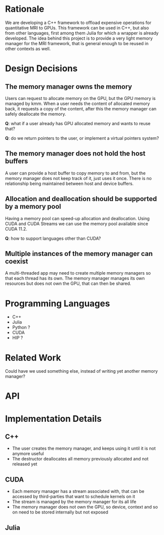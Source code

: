 

# Rationale

We are developing a C++ framework to offload expensive operations for quantitative MRI to GPUs. This framework can be used in C++, but also from other languages, first among them Julia for which a wrapper is already developed.
The idea behind this project is to provide a very light memory manager for the MRI framework, that is general enough to be reused in other contexts as well.

# Design Decisions

## The memory manager owns the memory

Users can request to allocate memory on the GPU, but the GPU memory is managed by kmm. When a user needs the content of allocated memory back, it requests a copy of the content, after this the memory manager can safely deallocate the memory.

**Q**: what if a user already has GPU allocated memory and wants to reuse that?

**Q**: do we return pointers to the user, or implement a virtual pointers system?

## The memory manager does not hold the host buffers

A user can provide a host buffer to copy memory to and from, but the memory manager does not keep track of it, just uses it once. There is no relationship being maintained between host and device buffers.

## Allocation and deallocation should be supported by a memory pool

Having a memory pool can speed-up allocation and deallocation. Using CUDA and CUDA Streams we can use the memory pool available since CUDA 11.2.

**Q**: how to support languages other than CUDA?

## Multiple instances of the memory manager can coexist

A multi-threaded app may need to create multiple memory managers so that each thread has its own. The memory manager manages its own resources but does not own the GPU, that can then be shared.

# Programming Languages

- C++
- Julia
- Python ?
- CUDA
- HIP ?

# Related Work

Could have we used something else, instead of writing yet another memory manager?

# API

# Implementation Details

## C++

- The user creates the memory manager, and keeps using it until it is not anymore useful
- The destructor deallocates all memory previously allocated and not released yet

## CUDA

- Each memory manager has a stream associated with, that can be accessed by third-parties that want to schedule kernels on it
- The stream is managed by the memory manager for its all life
- The memory manager does not own the GPU, so device, context and so on need to be stored internally but not exposed

## Julia

